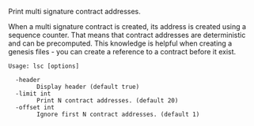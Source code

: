 Print multi signature contract addresses.

When a multi signature contract is created, its address is created using a
sequence counter. That means that contract addresses are deterministic and can
be precomputed. This knowledge is helpful when creating a genesis files - you
can create a reference to a contract before it exist.

```
Usage: lsc [options]

  -header
        Display header (default true)
  -limit int
        Print N contract addresses. (default 20)
  -offset int
        Ignore first N contract addresses. (default 1)
```
